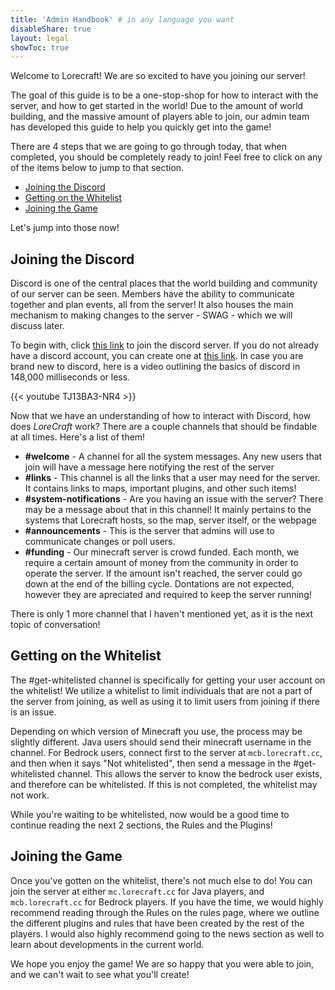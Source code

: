 ```yaml
---
title: 'Admin Handbook' # in any language you want
disableShare: true
layout: legal
showToc: true
---
```




Welcome to Lorecraft! We are so excited to have you joining our server!

The goal of this guide is to be a one-stop-shop for how to interact with the server, and how to get started in the world! Due to the amount of world building, and the massive amount of players able to join, our admin team has developed this guide to help you quickly get into the game!

There are 4 steps that we are going to go through today, that when completed, you should be completely ready to join! Feel free to click on any of the items below to jump to that section.

- [Joining the Discord](#joining-the-discord)
- [Getting on the Whitelist](#getting-on-the-whitelist)
- [Joining the Game](#joining-the-game)

Let's jump into those now!

## Joining the Discord

Discord is one of the central places that the world building and community of our server can be seen. Members have the ability to communicate together and plan events, all from the server! It also houses the main mechanism to making changes to the server - SWAG - which we will discuss later.

To begin with, click [this link](http://discord.lorecraft.cc) to join the discord server. If you do not already have a discord account, you can create one at [this link](https://discord.com/register). In case you are brand new to discord, here is a video outlining the basics of discord in 148,000 milliseconds or less.

{{< youtube TJ13BA3-NR4 >}}

Now that we have an understanding of how to interact with Discord, how does _LoreCraft_ work? There are a couple channels that should be findable at all times. Here's a list of them!

- __#welcome__ - A channel for all the system messages. Any new users that join will have a message here notifying the rest of the server
- __#links__ - This channel is all the links that a user may need for the server. It contains links to maps, important plugins, and other such items!
- __#system-notifications__ - Are you having an issue with the server? There may be a message about that in this channel! It mainly pertains to the systems that Lorecraft hosts, so the map, server itself, or the webpage
- __#announcements__ - This is the server that admins will use to communicate changes or poll users. 
- __#funding__ - Our minecraft server is crowd funded. Each month, we require a certain amount of money from the community in order to operate the server. If the amount isn't reached, the server could go down at the end of the billing cycle. Dontations are not expected, however they are apreciated and required to keep the server running!

There is only 1 more channel that I haven't mentioned yet, as it is the next topic of conversation!

## Getting on the Whitelist

The #get-whitelisted channel is specifically for getting your user account on the whitelist! We utilize a whitelist to limit individuals that are not a part of the server from joining, as well as using it to limit users from joining if there is an issue.

Depending on which version of Minecraft you use, the process may be slightly different. Java users should send their minecraft username in the channel. For Bedrock users, connect first to the server at `mcb.lorecraft.cc`, and then when it says "Not whitelisted", then send a message in the #get-whitelisted channel. This allows the server to know the bedrock user exists, and therefore can be whitelisted. If this is not completed, the whitelist may not work.

While you're waiting to be whitelisted, now would be a good time to continue reading the next 2 sections, the Rules and the Plugins!

## Joining the Game

Once you've gotten on the whitelist, there's not much else to do! You can join the server at either `mc.lorecraft.cc` for Java players, and `mcb.lorecraft.cc` for Bedrock players. If you have the time, we would highly recommend reading through the Rules on the rules page, where we outline the different plugins and rules that have been created by the rest of the players. I would also highly recommend going to the news section as well to learn about developments in the current world.

We hope you enjoy the game! We are so happy that you were able to join, and we can't wait to see what you'll create!
